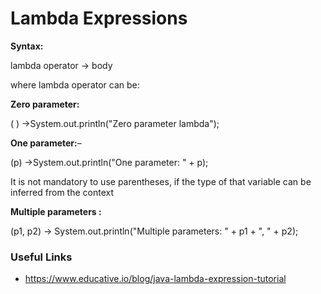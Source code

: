 # Lambda Expressions

**Syntax:**

lambda operator -> body

where lambda operator can be:

**Zero parameter:**

( ) ->System.out.println("Zero parameter lambda");

**One parameter:**–

(p) ->System.out.println("One parameter: " + p);

It is not mandatory to use parentheses, if the type of that variable can be inferred from the context

**Multiple parameters :**

(p1, p2) -> System.out.println("Multiple parameters: " + p1 + ", " + p2);

### Useful Links
- https://www.educative.io/blog/java-lambda-expression-tutorial